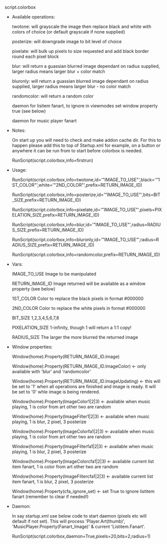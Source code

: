 script.colorbox


- Available operations:

  twotone: will grayscale the image then replace black and white with colors of choice (or default grayscale if none supplied)
  
  posterize: will downgrade image to bit level of choice
  
  pixelate: will bulk up pixels to size requested and add black border round each pixel block
  
  blur: will return a guassian blurred image dependant on radius supplied, larger radius means larger blur + color match
  
  bluronly: will return a guassian blurred image dependant on radius supplied, larger radius means larger blur - no color match
  
  randomcolor: will return a random color

  daemon for lisitem fanart, to ignore in viewmodes set window property true (see below)

  daemon for music player fanart


- Notes:

  On start up you will need to check and make addon cache dir. For this to happen please add this to top of Startup.xml for example, on a button or anywhere it can be run from to start before colorbox is needed.

	RunScript(script.colorbox,info=firstrun)


- Usage:

  RunScript(script.colorbox,info=twotone,id='"IMAGE_TO_USE"',black='"1ST_COLOR"',white='"2ND_COLOR"',prefix=RETURN_IMAGE_ID)

  RunScript(script.colorbox,info=posterize,id='"IMAGE_TO_USE"',bits=BIT_SIZE,prefix=RETURN_IMAGE_ID)

  RunScript(script.colorbox,info=pixelate,id='"IMAGE_TO_USE"',pixels=PIXELATION_SIZE,prefix=RETURN_IMAGE_ID)

  RunScript(script.colorbox,info=blur,id='"IMAGE_TO_USE"',radius=RADIUS_SIZE,prefix=RETURN_IMAGE_ID)

  RunScript(script.colorbox,info=bluronly,id='"IMAGE_TO_USE"',radius=RADIUS_SIZE,prefix=RETURN_IMAGE_ID)

  RunScript(script.colorbox,info=randomcolor,prefix=RETURN_IMAGE_ID)


- Vars:

  IMAGE_TO_USE        Image to be manipulated

  RETURN_IMAGE_ID     Image returned will be available as a window property (see below)

  1ST_COLOR           Color to replace the black pixels in format #000000

  2ND_COLOR           Color to replace the white pixels in format #000000

  BIT_SIZE            1,2,3,4,5,6,7,8

  PIXELATION_SIZE     1-infinity, though 1 will return a 1:1 copy!

  RADIUS_SIZE         The larger the more blurred the returned image


- Window properties:

  Window(home).Property(RETURN_IMAGE_ID.Image)
  
  Window(home).Property(RETURN_IMAGE_ID.ImageColor) <- only available with 'blur' and 'randomcolor'

  Window(home).Property(RETURN_IMAGE_ID.ImageUpdating) <- this will be set to '1' when all operations are finished and image is ready. It will be set to '0' whle image is being rendered.
  
  Window(home).Property(ImageColor1|2|3) <- available when music playing, 1 is color from art other two are random
  
  Window(home).Property(ImageFilter1|2|3) <- available when music playing, 1 is blur, 2 pixel, 3 posterize
  
  Window(home).Property(ImageColorfa1|2|3) <- available when music playing, 1 is color from art other two are random
  
  Window(home).Property(ImageFilterfa1|2|3) <- available when music playing, 1 is blur, 2 pixel, 3 posterize
  
  Window(home).Property(ImageColorcfa1|2|3) <- available current list item fanart, 1 is color from art other two are random
  
  Window(home).Property(ImageFiltercfa1|2|3) <- available current list item fanart, 1 is blur, 2 pixel, 3 posterize

  Window(home).Property(cfa_ignore_set) <- set True to ignore listitem fanart (remember to clear if needed!)
  
  
- Daemon:

  In say startup.xml use below code to start daemon (pixels etc will default if not set). This will process 'Player.Art(thumb)', 'MusicPlayer.Property(Fanart_Image)' & current 'Listitem.Fanart'.

  	RunScript(script.colorbox,daemon=True,pixels=20,bits=2,radius=1)
